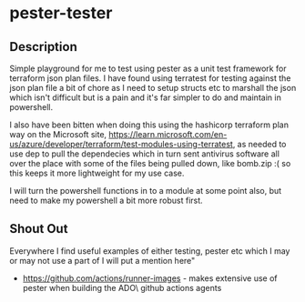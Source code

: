# pester-tester

## Description
Simple playground for me to test using pester as a unit test framework for terraform json plan files. I have found using terratest for testing against the json plan file a bit of chore as I need to setup structs etc to marshall the json which isn't difficult but is a pain and it's far simpler to do and maintain in powershell.

I also have been bitten when doing this using the hashicorp terraform plan way on the Microsoft site, https://learn.microsoft.com/en-us/azure/developer/terraform/test-modules-using-terratest, as needed to use dep to pull the dependecies which in turn sent antivirus software all over the place with some of the files being pulled down, like bomb.zip :( so this keeps it more lightweight for my use case.

I will turn the powershell functions in to a module at some point also, but need to make my powershell a bit more robust first.

## Shout Out
Everywhere I find useful examples of either testing, pester etc which I may or may not use a part of I will put a mention here"

- https://github.com/actions/runner-images - makes extensive use of pester when building the ADO\ github actions agents
